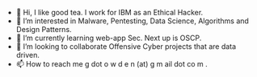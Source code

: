 - 👋 Hi, I like good tea. I work for IBM as an Ethical Hacker.
- 👀 I’m interested in Malware, Pentesting, Data Science, Algorithms and Design Patterns.
- 🌱 I’m currently learning web-app Sec. Next up is OSCP.
- 💞️ I’m looking to collaborate Offensive Cyber projects that are data driven.
- 📫 How to reach me g dot o w d e n (at) g m ail dot co m .

<!---
YorkshireGold/YorkshireGold is a ✨ special ✨ repository because its `README.md` (this file) appears on your GitHub profile.
You can click the Preview link to take a look at your changes.
--->
